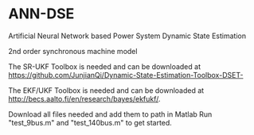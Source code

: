 # ANN-DSE
Artificial Neural Network based Power System Dynamic State Estimation

2nd order synchronous machine model

The SR-UKF Toolbox is needed and can be downloaded at https://github.com/JunjianQi/Dynamic-State-Estimation-Toolbox-DSET-

The EKF/UKF Toolbox is needed and can be downloaded at http://becs.aalto.fi/en/research/bayes/ekfukf/.

Download all files needed and add them to path in Matlab
Run "test_9bus.m" and "test_140bus.m" to get started.
